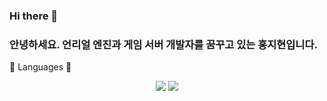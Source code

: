 ### Hi there 👋

### 안녕하세요. 언리얼 엔진과 게임 서버 개발자를 꿈꾸고 있는 홍지현입니다.

<p>📔 Languages 📔</p>
</div>
<div align =center>
<img src="https://img.shields.io/badge/-C%23-000000?logo=Csharp&style=flat" />
<img src="https://img.shields.io/badge/-C++-000000?logo=c%2B%2B&style=flat" />
</div>

